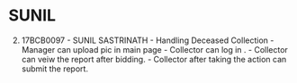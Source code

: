 # SUNIL
2. 17BCB0097 - SUNIL SASTRINATH - Handling Deceased Collection
         -  Manager can upload pic in main page
	     -  Collector can log in .
		 -  Collector can veiw the report after bidding.
		 -  Collector after taking the action can submit the report.
